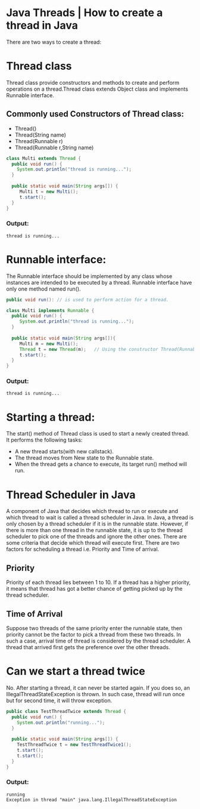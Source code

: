 # Java Threads | How to create a thread in Java
There are two ways to create a thread:

# Thread class
Thread class provide constructors and methods to create and perform operations on a thread.Thread class extends Object class and implements Runnable interface.

## Commonly used Constructors of Thread class:
- Thread()
- Thread(String name)
- Thread(Runnable r)
- Thread(Runnable r,String name)

```java
class Multi extends Thread {  
  public void run() {  
    System.out.println("thread is running...");  
  } 
  
  public static void main(String args[]) {  
     Multi t = new Multi();  
     t.start();  
  }  
}  
```

### Output:
```
thread is running...
```

# Runnable interface:
The Runnable interface should be implemented by any class whose instances are intended to be executed by a thread. Runnable interface have only one method named run().

```java
public void run(): // is used to perform action for a thread.
```

```java
class Multi implements Runnable {  
  public void run() {  
     System.out.println("thread is running...");  
  }  
  
  public static void main(String args[]){  
     Multi m = new Multi();  
     Thread t = new Thread(m);   // Using the constructor Thread(Runnable r)  
     t.start();  
  }  
}  
```

### Output:
```
thread is running...
```

# Starting a thread:
The start() method of Thread class is used to start a newly created thread. It performs the following tasks:

- A new thread starts(with new callstack).
- The thread moves from New state to the Runnable state.
- When the thread gets a chance to execute, its target run() method will run.

# Thread Scheduler in Java
A component of Java that decides which thread to run or execute and which thread to wait is called a thread scheduler in Java. In Java, a thread is only chosen by a thread scheduler if it is in the runnable state. However, if there is more than one thread in the runnable state, it is up to the thread scheduler to pick one of the threads and ignore the other ones. There are some criteria that decide which thread will execute first. There are two factors for scheduling a thread i.e. Priority and Time of arrival.

## Priority
Priority of each thread lies between 1 to 10. If a thread has a higher priority, it means that thread has got a better chance of getting picked up by the thread scheduler.

## Time of Arrival
Suppose two threads of the same priority enter the runnable state, then priority cannot be the factor to pick a thread from these two threads. In such a case, arrival time of thread is considered by the thread scheduler. A thread that arrived first gets the preference over the other threads.

# Can we start a thread twice
No. After starting a thread, it can never be started again. If you does so, an IllegalThreadStateException is thrown. In such case, thread will run once but for second time, it will throw exception.

```java
public class TestThreadTwice extends Thread {  
  public void run() {  
    System.out.println("running...");  
  }  
  
  public static void main(String args[]) {  
    TestThreadTwice t = new TestThreadTwice1();  
    t.start();  
    t.start();  
  }  
}  
```

### Output:
```
running
Exception in thread "main" java.lang.IllegalThreadStateException
```
